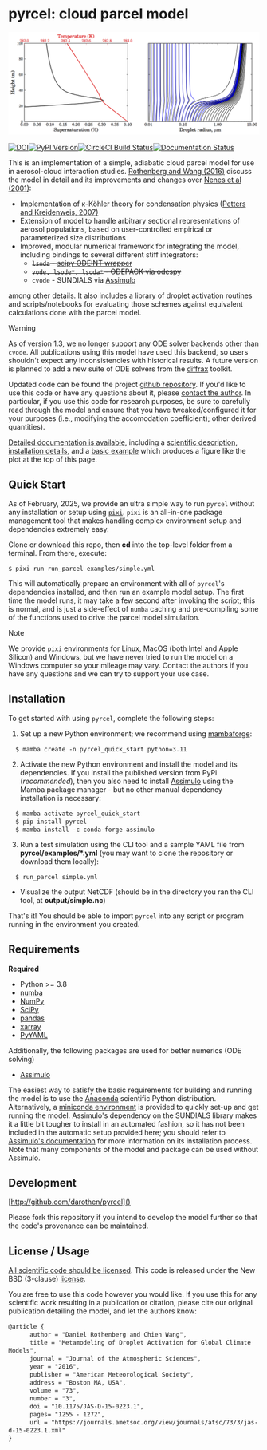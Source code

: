 pyrcel: cloud parcel model
==========================

![sample parcel model run](docs/figs/model_example.png)

[![DOI](https://zenodo.org/badge/12927551.svg)](https://zenodo.org/badge/latestdoi/12927551)[![PyPI Version](https://badge.fury.io/py/pyrcel.svg)](https://badge.fury.io/py/pyrcel)[![CircleCI Build Status](https://circleci.com/gh/darothen/pyrcel/tree/master.svg?style=svg)](https://circleci.com/gh/darothen/pyrcel/tree/master)[![Documentation Status](https://readthedocs.org/projects/pyrcel/badge/?version=stable)](http://pyrcel.readthedocs.org/en/stable/?badge=stable)


This is an implementation of a simple, adiabatic cloud parcel model for use in
aerosol-cloud interaction studies. [Rothenberg and Wang (2016)](http://journals.ametsoc.org/doi/full/10.1175/JAS-D-15-0223.1) discuss the model in detail and its improvements
 and changes over [Nenes et al (2001)][nenes2001]:

* Implementation of κ-Köhler theory for condensation physics ([Petters and
Kreidenweis, 2007)][pk2007]
* Extension of model to handle arbitrary sectional representations of aerosol
populations, based on user-controlled empirical or parameterized size distributions
* Improved, modular numerical framework for integrating the model, including bindings
to several different stiff integrators:
    - ~~`lsoda` - [scipy ODEINT wrapper](http://docs.scipy.org/doc/scipy/reference/generated/scipy.integrate.odeint.html)~~
    - ~~`vode, lsode*, lsoda*` - ODEPACK via [odespy][hplgit]~~
    - `cvode` - SUNDIALS via [Assimulo](http://www.jmodelica.org/assimulo_home/index.html#)

among other details. It also includes a library of droplet activation routines and scripts/notebooks for evaluating those schemes against equivalent calculations done with the parcel model.

> [!WARNING]
> As of version 1.3, we no longer support any ODE solver backends other than `cvode`.
> All publications using this model have used this backend, so users shouldn't expect
> any inconsistencies with historical results. A future version is planned to add a new
> suite of ODE solvers from the [diffrax][diffrax] toolkit.

Updated code can be found the project [github repository](https://github.com/darothen/pyrcel). If you'd like to use this code or have any questions about it, please [contact the author][author_email]. In particular, if you use this code for research purposes, be sure to carefully read through the model and ensure that you have tweaked/configured it for your purposes (i.e., modifying the accomodation coefficient); other derived quantities).

[Detailed documentation is available](http://pyrcel.readthedocs.org/en/latest/index.html), including a [scientific description](http://pyrcel.readthedocs.org/en/latest/sci_descr.html), [installation details](http://pyrcel.readthedocs.org/en/latest/install.html), and a [basic example](http://pyrcel.readthedocs.org/en/latest/examples/basic_run.html) which produces a figure like the plot at the top of this page.

Quick Start
-----------

As of February, 2025, we provide an ultra simple way to run `pyrcel` without any installation
or setup using [`pixi`](https://pixi.sh/latest/).
`pixi` is an all-in-one package management tool that makes handling complex environment
setup and dependencies extremely easy.

Clone or download this repo, then **cd** into the top-level folder from a terminal.
From there, execute:

``` shell
$ pixi run run_parcel examples/simple.yml
```

This will automatically prepare an environment with all of `pyrcel`'s dependencies installed,
and then run an example model setup.
The first time the model runs, it may take a few second after invoking the script; this is
normal, and is just a side-effect of `numba` caching and pre-compiling some of the functions
used to drive the parcel model simulation.

> [!NOTE]
> We provide `pixi` environments for Linux, MacOS (both Intel and Apple Silicon) and
> Windows, but we have never tried to run the model on a Windows computer so your mileage
> may vary. Contact the authors if you have any questions and we can try to support your
> use case.

Installation
------------

To get started with using `pyrcel`, complete the following steps:

1. Set up a new Python environment; we recommend using [mambaforge](https://conda-forge.org/miniforge/):
  
``` shell
  $ mamba create -n pyrcel_quick_start python=3.11
```

2. Activate the new Python environment and install the model and its dependencies. If you install the published version from PyPi (_recommended_), then you also need to install [Assimulo](http://www.jmodelica.org/assimulo) using the Mamba package manager - but no other manual dependency installation is necessary:
  
``` shell
  $ mamba activate pyrcel_quick_start
  $ pip install pyrcel
  $ mamba install -c conda-forge assimulo
```

3. Run a test simulation using the CLI tool and a sample YAML file from **pyrcel/examples/\*.yml** (you may want to clone the repository or download them locally):
  
``` shell
  $ run_parcel simple.yml
```

* Visualize the output NetCDF (should be in the directory you ran the CLI tool, at **output/simple.nc**)

That's it! You should be able to import `pyrcel` into any script or program running in the
environment you created.


Requirements
------------

**Required**

* Python >= 3.8
* [numba](http://numba.pydata.org)
* [NumPy](http://www.numpy.org)
* [SciPy](http://www.scipy.org)
* [pandas](http://pandas.pydata.org)
* [xarray](http://xarray.pydata.org/en/stable/)
* [PyYAML](http://pyyaml.org/)

Additionally, the following packages are used for better numerics (ODE solving)

* [Assimulo](http://www.jmodelica.org/assimulo)

The easiest way to satisfy the basic requirements for building and running the
model is to use the [Anaconda](http://continuum.io/downloads) scientific Python
distribution. Alternatively, a
[miniconda environment](http://conda.pydata.org/docs/using/envs.html) is
provided to quickly set-up and get running the model. Assimulo's dependency on
the SUNDIALS library makes it a little bit tougher to install in an automated
fashion, so it has not been included in the automatic setup provided here; you
should refer to [Assimulo's documentation](http://www.jmodelica.org/assimulo_home/installation.html)
for more information on its installation process. Note that many components of
the model and package can be used without Assimulo.

Development
-----------

[http://github.com/darothen/pyrcel]()

Please fork this repository if you intend to develop the model further so that the
code's provenance can be maintained.

License / Usage
---------------

[All scientific code should be licensed](http://www.astrobetter.com/the-whys-and-hows-of-licensing-scientific-code/). This code is released under the New BSD (3-clause) [license](LICENSE.md).

You are free to use this code however you would like.
If you use this for any scientific work resulting in a publication or citation, please
cite our original publication detailing the model, and let the authors know:

```
@article { 
      author = "Daniel Rothenberg and Chien Wang",
      title = "Metamodeling of Droplet Activation for Global Climate Models",
      journal = "Journal of the Atmospheric Sciences",
      year = "2016",
      publisher = "American Meteorological Society",
      address = "Boston MA, USA",
      volume = "73",
      number = "3",
      doi = "10.1175/JAS-D-15-0223.1",
      pages= "1255 - 1272",
      url = "https://journals.ametsoc.org/view/journals/atsc/73/3/jas-d-15-0223.1.xml"
}
```


[author_email]: mailto:daniel@danielrothenberg.com
[nenes2001]: http://nenes.eas.gatech.edu/Preprints/KinLimitations_TellusPP.pdf
[pk2007]: http://www.atmos-chem-phys.net/7/1961/2007/acp-7-1961-2007.html
[hplgit]: https://github.com/hplgit/odespy
[diffrax]: https://docs.kidger.site/diffrax/
